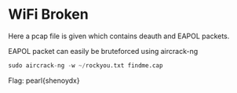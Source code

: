 # WiFi Broken

Here a pcap file is given which contains deauth and EAPOL packets.

EAPOL packet can easily be bruteforced using aircrack-ng

```python
sudo aircrack-ng -w ~/rockyou.txt findme.cap
```

Flag: pearl{shenoydx}
